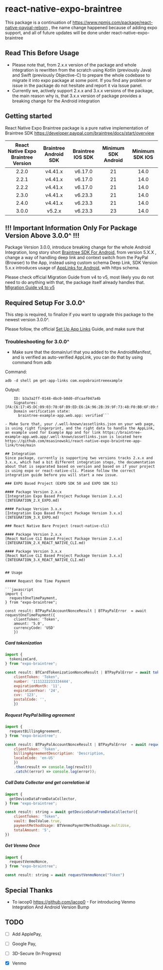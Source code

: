 # react-native-expo-braintree
This package is a continuation of  https://www.npmjs.com/package/react-native-paypal-reborn , the name change happened because of adding expo support, and all of future updates will be done under react-native-expo-braintree

## Read This Before Usage
- Please note that, from 2.x.x version of the package and whole integration is rewritten from the scratch using Kotlin (previously Java) and Swift (previously Objective-C) to prepare the whole codebase to migrate it into expo package at some point. If you find any problem or issue in the package do not hesitate and report it via Issue panel.
- Currently we, actively support 2.x.x and 3.x.x versions of the package, the main reason why is, that 3.x.x version of package provides a breaking change for the Android integration

## Getting started
React Native Expo Braintree package is a pure native implementation of Braintree SDK
https://developer.paypal.com/braintree/docs/start/overview

| React Native Expo Braintree Version | Braintree Android SDK | Braintree IOS SDK | Minimum SDK Android | Minimum SDK IOS |
| :---------------------------------: | :-------------------: | :---------------: | :-----------------: | :-------------: |
|                2.2.0                |        v4.41.x        |      v6.17.0      |         21          |      14.0       |
|                2.2.1                |        v4.41.x        |      v6.17.0      |         21          |      14.0       |
|                2.2.2                |        v4.41.x        |      v6.17.0      |         21          |      14.0       |
|                2.3.0                |        v4.41.x        |      v6.23.3      |         21          |      14.0       |
|                2.4.0                |        v4.41.x        |      v6.23.3      |         21          |      14.0       |
|                3.0.0                |        v5.2.x         |      v6.23.3      |         23          |      14.0       |

## !!! Important Information Only For Package Version Above 3.0.0^ !!!
Package Version 3.0.0, introduce breaking change for the whole Android Integration, long story short [Braintree SDK For Android](https://github.com/braintree/braintree_android), from version 5.X.X , change a way of handling deep link and context switch from the PayPal (Browser) to the App, instead using custom schema Deep Link, SDK Version 5.x.x introduces usage of [AppLinks for Android](https://developer.android.com/training/app-links), with https schema.

Please check official Migration Guide from v4 to v5, most likely you do not need to do anything with that, the package itself already handles that. [MIgration Guide v4 to v5](https://github.com/braintree/braintree_android/blob/main/v5_MIGRATION_GUIDE.md)

## Required Setup For 3.0.0^
This step is required, to finalize if you want to upgrade this package to the newest version 3.0.0^.

Please follow, the official [Set Up App Links](https://github.com/braintree/braintree_android/blob/main/APP_LINK_SETUP.md) Guide, and make sure that 

### Troubleshooting for 3.0.0^
- Make sure that the domain/url that you added to the AndroidManifest, and is verified as auto-verified AppLink, you can do that by using command from adb

Command:

```adb -d shell pm get-app-links com.expobraintreeexample```

Output:

``` com.expobraintreeexample:
    ID: b3a3a2ff-0148-4bc0-b0d0-dfcaaf047a4b
    Signatures: [FA:C6:17:45:DC:09:03:78:6F:B9:ED:E6:2A:96:2B:39:9F:73:48:F0:BB:6F:89:9B:83:32:66:75:91:03:3B:9C]
    Domain verification state:
      braintree-example-app.web.app: verified```

- Make Sure that, your /.well-known/assetlinks.json on your web page, is using right fingerprint, and the right data to handle the AppLink, an example used for Example App and for link https://braintree-example-app.web.app/.well-known/assetlinks.json is located here https://github.com/msasinowski/react-native-expo-braintree-app-link/tree/main

## Integration
Since package, currently is supporting two versions tracks 2.x.x and 3.x.x, which had a bit different integration steps, the documentation about that is separated based on version and based on if your project is using expo or react-native-cli. Please follow the correct integration guide before you will start a new issue.

### EXPO Based Project (EXPO SDK 50 and EXPO SDK 51)

#### Package Version 2.x.x
[Integration Expo Based Project Package Version 2.x.x](INTEGRATION_2.X_EXPO.md)

#### Package Version 3.x.x
[Integration Expo Based Project Package Version 3.x.x](INTEGRATION_3.X_EXPO.md)

### React Native Bare Project (react-native-cli)

#### Package Version 2.x.x
[React Native CLI Based Project Package Version 2.x.x](INTEGRATION_2.X_REACT_NATIVE_CLI.md)

#### Package Version 3.x.x
[React Native CLI Based Project Package Version 3.x.x](INTEGRATION_3.X_REACT_NATIVE_CLI.md)


## Usage

##### Request One Time Payment

```javascript
import {
  requestOneTimePayment,
} from "expo-braintree";

const result: BTPayPalAccountNonceResult | BTPayPalError  = await requestOneTimePayment({
    clientToken: 'Token',
    amount: '5.0',
    currencyCode: 'USD'
    })

```

##### Card tokenization
```javascript
import {
  tokenizeCard,
} from "expo-braintree";

const result: BTCardTokenizationNonceResult | BTPayPalError = await tokenizeCard({
    clientToken: 'Token",
    number: '1111222233334444',
    expirationMonth: '11',
    expirationYear: '24',
    cvv: '123',
    postalCode: '',
    })

```

##### Request PayPal billing agreement
```javascript
import {
  requestBillingAgreement,
} from "expo-braintree";

const result: BTPayPalAccountNonceResult | BTPayPalError  = await requestBillingAgreement({
    clientToken: 'Token',
    billingAgreementDescription: 'Description,
    localeCode: 'en-US'
    })
    .then(result => console.log(result))
    .catch((error) => console.log(error));
```
##### Call Data Collector and get correlation id
```javascript
import {
  getDeviceDataFromDataCollector,
} from "expo-braintree";

const result: string = await getDeviceDataFromDataCollector({
    clientToken: 'Token",
    vault: BoolValue.true,
    paymentMethodUsage: BTVenmoPaymntMethodUsage.multiUse,
    totalAmount: '5',
})

```

##### Get Venmo Once 
```javascript
import {
  requestVenmoNonce,
} from "expo-braintree";

const result: string = await requestVenmoNonce("Token")

```

## Special Thanks
- To iacop0 https://github.com/iacop0 - For introducing Venmo Integration And Android Version Bump 

## TODO
- [ ] Add ApplePay,
- [ ] Google Pay, 
- [ ] 3D-Secure (In Progress)
- [x] Venmo

